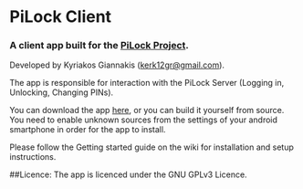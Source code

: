 # PiLock Client
### A client app built for the [PiLock Project](https://github.com/kerk12/PiLock).
Developed by Kyriakos Giannakis (kerk12gr@gmail.com).

The app is responsible for interaction with the PiLock Server (Logging in, Unlocking, Changing PINs).

You can download the app [here](http://cloud.kgiannakis.me/index.php/s/yIbppbhe5hBdrBE), or you can build it yourself from source. You need to enable unknown sources from the settings of your android smartphone in order for the app to install.

Please follow the Getting started guide on the wiki for installation and setup instructions.

##Licence:
The app is licenced under the GNU GPLv3 Licence.